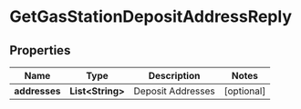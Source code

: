 

# GetGasStationDepositAddressReply


## Properties

| Name | Type | Description | Notes |
|------------ | ------------- | ------------- | -------------|
|**addresses** | **List&lt;String&gt;** | Deposit Addresses |  [optional] |



